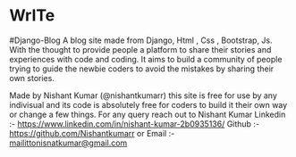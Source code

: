 # WrITe
#Django-Blog
A blog site made from Django, Html , Css , Bootstrap, Js. With the thought to provide people a platform to share their stories and experiences with code and coding. 
It aims to build a community of people trying to guide the newbie coders to avoid the mistakes by sharing their own stories.

Made by Nishant Kumar (@nishantkumarr) this site is free for use by any indivisual and its code is absolutely free for coders to build it their own way or change a few things. 
For any query reach out to  Nishant Kumar 
Linkedin :- https://www.linkedin.com/in/nishant-kumar-2b0935136/
Github :-   https://github.com/Nishantkumarr
or Email :- mailittonisnatkumar@gmail.com
